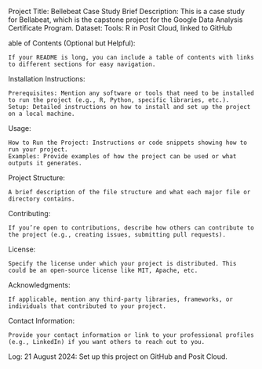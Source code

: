Project Title: Bellebeat Case Study
Brief Description: This is a case study for Bellabeat, which is the capstone project for the Google Data Analysis Certificate Program.
Dataset:
Tools: R in Posit Cloud, linked to GitHub

able of Contents (Optional but Helpful):

    If your README is long, you can include a table of contents with links to different sections for easy navigation.

Installation Instructions:

    Prerequisites: Mention any software or tools that need to be installed to run the project (e.g., R, Python, specific libraries, etc.).
    Setup: Detailed instructions on how to install and set up the project on a local machine.

Usage:

    How to Run the Project: Instructions or code snippets showing how to run your project.
    Examples: Provide examples of how the project can be used or what outputs it generates.

Project Structure:

    A brief description of the file structure and what each major file or directory contains.

Contributing:

    If you’re open to contributions, describe how others can contribute to the project (e.g., creating issues, submitting pull requests).

License:

    Specify the license under which your project is distributed. This could be an open-source license like MIT, Apache, etc.

Acknowledgments:

    If applicable, mention any third-party libraries, frameworks, or individuals that contributed to your project.

Contact Information:

    Provide your contact information or link to your professional profiles (e.g., LinkedIn) if you want others to reach out to you.
Log:
  21 August 2024: Set up this project on GitHub and Posit Cloud. 
